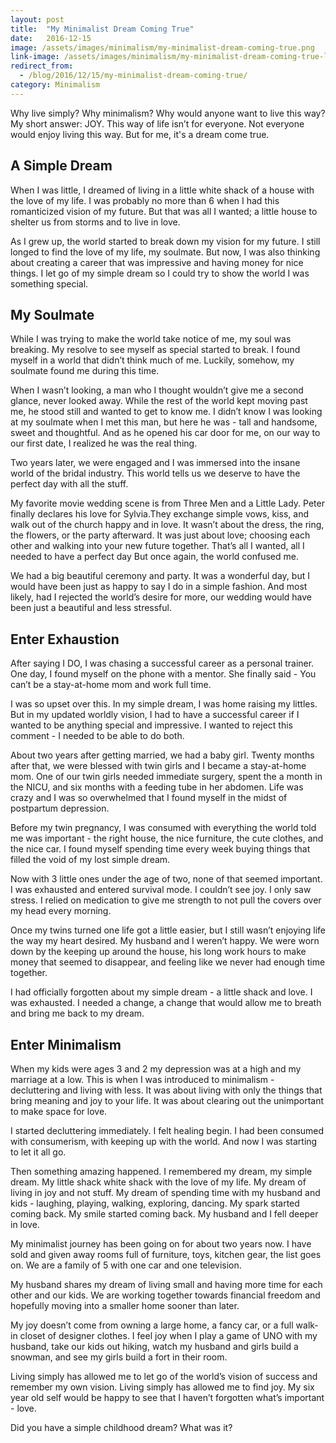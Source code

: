 ```yaml
---
layout: post
title:  "My Minimalist Dream Coming True"
date:   2016-12-15
image: /assets/images/minimalism/my-minimalist-dream-coming-true.png
link-image: /assets/images/minimalism/my-minimalist-dream-coming-true-link.png
redirect_from:
  - /blog/2016/12/15/my-minimalist-dream-coming-true/
category: Minimalism
---
```


Why live simply? Why minimalism? Why would anyone want to live this way? My short answer: JOY. This way of life isn’t for everyone. Not everyone would enjoy living this way. But for me, it's a dream come true.

## A Simple Dream

When I was little, I dreamed of living in a little white shack of a house with the love of my life. I was probably no more than 6 when I had this romanticized vision of my future. But that was all I wanted; a little house to shelter us from storms and to live in love.

As I grew up, the world started to break down my vision for my future. I still longed to find the love of my life, my soulmate. But now, I was also thinking about creating a career that was impressive and having money for nice things. I let go of my simple dream so I could try to show the world I was something special.

## My Soulmate

While I was trying to make the world take notice of me, my soul was breaking. My resolve to see myself as special started to break. I found myself in a world that didn’t think much of me. Luckily, somehow, my soulmate found me during this time.

When I wasn’t looking, a man who I thought wouldn’t give me a second glance, never looked away. While the rest of the world kept moving past me, he stood still and wanted to get to know me. I didn’t know I was looking at my soulmate when I met this man, but here he was - tall and handsome, sweet and thoughtful. And as he opened his car door for me, on our way to our first date, I realized he was the real thing.

Two years later, we were engaged and I was immersed into the insane world of the bridal industry. This world tells us we deserve to have the perfect day with all the stuff.

My favorite movie wedding scene is from Three Men and a Little Lady. Peter finally declares his love for Sylvia.They exchange simple vows, kiss, and walk out of the church happy and in love. It wasn’t about the dress, the ring, the flowers, or the party afterward. It was just about love; choosing each other and walking into your new future together. That’s all I wanted, all I needed to have a perfect day But once again, the world confused me.

We had a big beautiful ceremony and party. It was a wonderful day, but I would have been just as happy to say I do in a simple fashion. And most likely, had I rejected the world’s desire for more, our wedding would have been just a beautiful and less stressful.

## Enter Exhaustion

After saying I DO, I was chasing a successful career as a personal trainer. One day, I found myself on the phone with a mentor. She finally said - You can’t be a stay-at-home mom and work full time.

I was so upset over this. In my simple dream, I was home raising my littles. But in my updated worldly vision, I had to have a successful career if I wanted to be anything special and impressive. I wanted to reject this comment - I needed to be able to do both.

About two years after getting married, we had a baby girl. Twenty months after that, we were blessed with twin girls and I became a stay-at-home mom. One of our twin girls needed immediate surgery, spent the a month in the NICU, and six months with a feeding tube in her abdomen. Life was crazy and I was so overwhelmed that I found myself in the midst of postpartum depression.

Before my twin pregnancy, I was consumed with everything the world told me was important - the right house, the nice furniture, the cute clothes, and the nice car. I found myself spending time every week buying things that filled the void of my lost simple dream.

Now with 3 little ones under the age of two, none of that seemed important. I was exhausted and entered survival mode. I couldn’t see joy. I only saw stress. I relied on medication to give me strength to not pull the covers over my head every morning.

Once my twins turned one life got a little easier, but I still wasn’t enjoying life the way my heart desired. My husband and I weren’t happy. We were worn down by the keeping up around the house, his long work hours to make money that seemed to disappear, and feeling like we never had enough time together.

I had officially forgotten about my simple dream - a little shack and love. I was exhausted. I needed a change, a change that would allow me to breath and bring me back to my dream.

## Enter Minimalism

When my kids were ages 3 and 2 my depression was at a high and my marriage at a low. This is when I was introduced to minimalism - decluttering and living with less. It was about living with only the things that bring meaning and joy to your life. It was about clearing out the unimportant to make space for love.

I started decluttering immediately. I felt healing begin. I had been consumed with consumerism, with keeping up with the world. And now I was starting to let it all go.

Then something amazing happened. I remembered my dream, my simple dream. My little shack white shack with the love of my life. My dream of living in joy and not stuff. My dream of spending time with my husband and kids - laughing, playing, walking, exploring, dancing. My spark started coming back. My smile started coming back. My husband and I fell deeper in love.

My minimalist journey has been going on for about two years now. I have sold and given away rooms full of furniture, toys, kitchen gear, the list goes on. We are a family of 5 with one car and one television.

My husband shares my dream of living small and having more time for each other and our kids. We are working together towards financial freedom and hopefully moving into a smaller home sooner than later.

My joy doesn’t come from owning a large home, a fancy car, or a full walk-in closet of designer clothes. I feel joy when I play a game of UNO with my husband, take our kids out hiking, watch my husband and girls build a snowman, and see my girls build a fort in their room.

Living simply has allowed me to let go of the world’s vision of success and remember my own vision. Living simply has allowed me to find joy. My six year old self would be happy to see that I haven’t forgotten what’s important - love.

<p class="call-to-action">Did you have a simple childhood dream? What was it?</p>
